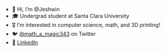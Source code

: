 - 👋 Hi, I’m @Jeshwin
- 🎓 Undergrad student at Santa Clara University
- 🎖 I’m interested in computer science, math, and 3D printing!
- 🐦 [@math_a_magic343](https://twitter.com/math_a_magic343) on Twitter
- 🔗 [LinkedIn](https://www.linkedin.com/in/jeshwinprince/)

<!---
Jeshwin/Jeshwin is a ✨ special ✨ repository because its `README.md` (this file) appears on your GitHub profile.
You can click the Preview link to take a look at your changes.
--->

